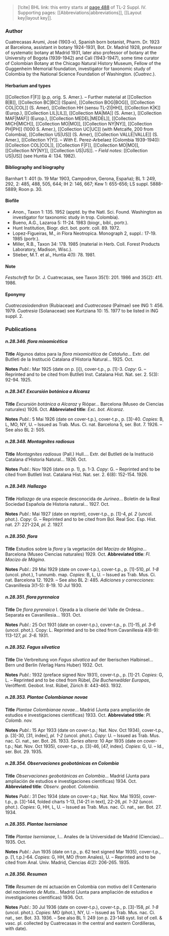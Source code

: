 > [!cite] BHL link: this entry starts at [page 488](https://www.biodiversitylibrary.org/item/103860#page/498/mode/1up) of TL-2 Suppl. IV.
> Supporting pages: [[Abbreviations|abbreviations]], [[Layout key|layout key]].

### Author

Cuatrecasas Arumi, José (1903-x), Spanish born botanist, Pharm. Dr. 1923 at Barcelona, assistant in botany 1924-1931, Bot. Dr. Madrid 1928, professor of systematic botany at Madrid 1931, later also professor of botany at the University of Bogota (1939-1942) and Cali (1943-1947), some time curator of Colombian Botany at the Chicago Natural History Museum, Fellow of the Guggenheim Memorial foundation, investigator for taxonomic study of Colombia by the National Science Foundation of Washington. (*Cuatrec.*).

#### Herbarium and types

[[Collection F|F]] (p.p. orig. S. Amer.). – Further material at [[Collection B|B]], [[Collection BC|BC]] (Spain), [[Collection BOG|BOG]], [[Collection COL|COL]] (S. Amer), [[Collection HH (sensu TL-2)|HH]], [[Collection K|K]] (Europ.), [[Collection LIL|LIL]], [[Collection MA|MA]] (S. Amer.), [[Collection MAF|MAF]] (Europ.), [[Collection MEDEL|MEDEL]], [[Collection MICH|MICH]], [[Collection MO|MO]], [[Collection NY|NY]], [[Collection PH|PH]] (1000 S. Amer.), [[Collection UC|UC]] (with Metcalfe, 200 from Colombia), [[Collection US|US]] (S. Amer), [[Collection VALLE|VALLE]] (S. Amer.), [[Collection Y|Y]]. – *With* E. Perez-Arbelaez (Colombia 1939-1940): [[Collection COL|COL]], [[Collection F|F]], [[Collection MO|MO]], [[Collection NY|NY]], [[Collection US|US]]. – *Field notes*: [[Collection US|US]] (see Huntia 4: 134. 1982).

#### Bibliography and biography

Barnhart 1: 401 (b. 19 Mar 1903, Campodron, Gerona, España); BL 1: 249, 292, 2: 485, 488, 505, 644; IH 2: 146, 667; Kew 1: 655-656; LS suppl. 5888-5889; Roon p. 30.

#### Biofile

- Anon., Taxon 1: 135. 1952 (apptd. by the Natl. Sci. Found. Washington as investigator for taxonomic study in trop. Colombia).
- Bueno, A.G., Lazaroa 5: 11-24. 1983 (biogr., bibl., portr.).
- Hunt Institution, Biogr. dict. bot. portr. coll. 89. 1972.
- Lopez-Figueiras, M., *in* Flora Neotropica. Monograph 2, suppl.: 17-19. 1985 (portr.).
- Miller, R.B., Taxon 34: 178. 1985 (material in Herb. Coll. Forest Products Laboratory, Madison, Wisc.).
- Stieber, M.T. et al., Huntia 4(1): 78. 1981.

#### Note

*Festschrift* for Dr. J. Cuatrecasas, see Taxon 35(1): 201. 1986 and 35(2): 411. 1986.

#### Eponymy

*Cuatrecasiodendron* (Rubiaceae) and *Cuatrecasea* (Palmae) see ING 1: 456. 1979. *Cuatresia* (Solanaceae) see Kurtziana 10: 15. 1977 to be listed in ING suppl. 2.

### Publications

##### n.28.346. flora mixomicética

**Title**
Algunos datos para la *flora mixomicética* de *Cataluña*... Extr. del Butlleti de la Institució Catalana d’Historia Natural... 1925. Oct.

**Notes**
*Publ*.: Mar 1925 (date on p. \[i\]), cover-t.p., p. \[1\]-3. *Copy*: G. – Reprinted and to be cited from Butlleti Inst. Catalana Hist. Nat. ser. 2. 5(3): 92-94. 1925.

##### n.28.347. Excursión botánica a Alcaraz

**Title**
*Excursión botánica a Alcaraz* y Riópar... Barcelona (Museo de Ciencias naturales) 1926. Oct.
**Abbreviated title**: *Exc. bot. Alcaraz*.

**Notes**
*Publ*.: 5 Mai 1926 (date on cover-t.p.), cover-t.p., p. \[3\]-40. *Copies*: B, L, MO, NY, U. – Issued as Trab. Mus. Ci. nat. Barcelona 5, ser. Bot. 7. 1926. – See also BL 2: 505.

##### n.28.348. Montagnites radiosus

**Title**
*Montagnites radiosus* (Pall.) Hull.... Extr. del Butlleti de la Institució Catalana d’Historia Natural... 1926. Oct.

**Notes**
*Publ*.: Nov 1926 (date on p. 1), p. 1-3. *Copy*: G. – Reprinted and to be cited from Butlleti Inst. Catalana Hist. Nat. ser. 2. 6(8): 152-154. 1926.

##### n.28.349. Hallazgo

**Title**
*Hallazgo* de una especie desconocida de *Jurinea*... Boletin de la Real Sociedad Española de Historia natural... 1927. Oct.

**Notes**
*Publ*.: Mai 1927 (date on reprint), cover-t.p., p. \[1\]-4, *pl. 2* (uncol. phot.). *Copy*: G. – Reprinted and to be cited from Bol. Real Soc. Esp. Hist. nat. 27: 221-224, *pl. 2.* 1927.

##### n.28.350. flora

**Title**
Estudios sobre la *flora* y la vegetación del *Macizo de Mágina*... Barcelona (Museo Ciencias naturales) 1929. Oct.
**Abbreviated title**: *Fl. Macizo de Mágina*.

**Notes**
*Publ*.: 29 Mai 1929 (date on cover-t.p.), cover-t.p., p. \[1\]-510, *pl. 1-8* (uncol. phot.), 1 unnumb. map. *Copies*: B, L, U. – Issued as Trab. Mus. Ci. nat. Barcelona 12. 1929. – See also BL 2: 485.
*Adiciones y correcciones*: Cavanillesia 3(1-5): 8-19. 10 Jul 1930.

##### n.28.351. flora pyrenaica

**Title**
De *flora pyrenaica* I. Ojeada a la cliserie del Valle de Ordesa... Separata ex Cavanillesia... 1931. Oct.

**Notes**
*Publ*.: 25 Oct 1931 (date on cover-t.p.), cover-t.p., p. \[1\]-15, *pl. 3-6* (uncol. phot.). Copy: L. Reprinted and to be cited from Cavanillesia 4(8-9): 113-127, *pl. 3-6.* 1931.

##### n.28.352. Fagus silvatica

**Title**
Die Verbreitung von *Fagus silvatica* auf der Iberischen Halbinsel... Bern und Berlin (Verlag Hans Huber) 1932. Oct.

**Notes**
*Publ*.: 1932 (preface signed Nov 1931), cover-t.p., p. \[1\]-21. *Copies*: G, L. – Reprinted and to be cited from Rübel, *Die Buchenwälder Europas*, Veröffentl. Geobot. Inst. Rübel, Zürich 8: 443-463. 1932.

##### n.28.353. Plantae Colombianae novae

**Title**
*Plantae Colombianae novae*... Madrid (Junta para ampliación de estudios e investigaciones cientificas) 1933. Oct.
**Abbreviated title**: *Pl. Colomb. nov.*

**Notes**
*Publ*.: 15 Apr 1933 (date on cover-t.p.; Nat. Nov. Oct 1934), cover-t.p., p. \[3\]-30, \[31, index\], *pl. 1-2* (uncol. phot.). *Copy*: U. – Issued as Trab. Mus. nac. Ci. nat., ser. Bot. 26. 1933.
*Series altera*: 10 Apr 1935 (date on cover-t.p.; Nat. Nov. Oct 1935), cover-t.p., p. \[3\]-46, \[47, index\]. *Copies*: G, U. – Id., ser. Bot. 29. 1935.

##### n.28.354. Observaciones geobotánicas en Colombia

**Title**
*Observaciones geobotánicas en Colombia*... Madrid (Junta para ampliación de estudios e investigaciones científicas) 1934. Oct.
**Abbreviated title**: *Observ. geobot. Colombia*.

**Notes**
*Publ*.: 31 Dec 1934 (date on cover-t.p.; Nat. Nov. Mai 1935), cover-t.p., p. \[3\]-144, folded charts 1-13, \[14-21 in text\], 22-26, *pl. 1-32* (uncol. phot.). *Copies*: G, HH, L, U. – Issued as Trab. Mus. nac. Ci. nat., ser. Bot. 27. 1934.

##### n.28.355. Plantae Isernianae

**Title**
*Plantae Isernianae*, I... Anales de la Universidad de Madrid (Ciencias)... 1935. Oct.

**Notes**
*Publ*.: Jun 1935 (date on t.p., p. 62 text signed Mar 1935), cover-t.p., p. \[1, t.p.\]-64. *Copies*: G, HH, MO (from Anales), U. – Reprinted and to be cited from Anal. Univ. Madrid, Ciencias 4(2): 206-265. 1935.

##### n.28.356. Resumen

**Title**
*Resumen* de mi actuación en Colombia con motivo del II Centenario del *nacimiento de Mutis*... Madrid (Junta para ampliación de estudios e investigaciones científicas) 1936. Oct.

**Notes**
*Publ*.: 30 Jul 1936 (date on cover-t.p.), cover-t.p., p. \[3\]-158, *pl. 1-8* (uncol. phot.). *Copies*: MO (phot.), NY, U. – Issued as Trab. Mus. nac. Ci. nat., ser. Bot. 33. 1936. – See also BL 1: 249 (on p. 23-148 syst. list of cell. & vasc. pl. collected by Cuatrecasas in the central and eastern Cordilleras, with date).

